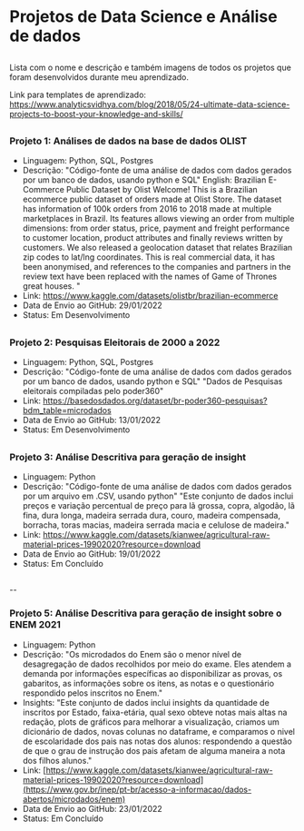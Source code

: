 # Projetos de Data Science e Análise de dados

##
Lista com o nome e descrição e também imagens de todos os projetos que foram desenvolvidos durante meu aprendizado.

Link para templates de aprendizado: https://www.analyticsvidhya.com/blog/2018/05/24-ultimate-data-science-projects-to-boost-your-knowledge-and-skills/

##
### Projeto 1: Análises de dados na base de dados OLIST
- Linguagem: Python, SQL, Postgres
- Descrição: "Código-fonte de uma análise de dados com dados gerados por um banco de dados, usando python e SQL"
  English: Brazilian E-Commerce Public Dataset by Olist
	Welcome! This is a Brazilian ecommerce public dataset of orders made at Olist Store. 
	The dataset has information of 100k orders from 2016 to 2018 made at multiple marketplaces in Brazil. 
	Its features allows viewing an order from multiple dimensions: from order status, price, payment and freight performance to customer location, product attributes and   finally reviews written by customers.
	We also released a geolocation dataset that relates Brazilian zip codes to lat/lng coordinates.
	This is real commercial data, it has been anonymised, and references to the companies and partners in the review text have been replaced with the names of Game of Thrones great houses.
"
- Link: https://www.kaggle.com/datasets/olistbr/brazilian-ecommerce
- Data de Envio ao GitHub: 29/01/2022
- Status: Em Desenvolvimento
 
##

### Projeto 2: Pesquisas Eleitorais de 2000 a 2022
- Linguagem: Python, SQL, Postgres
- Descrição: "Código-fonte de uma análise de dados com dados gerados por um banco de dados, usando python e SQL"
  "Dados de Pesquisas eleitorais compiladas pelo poder360"
- Link: https://basedosdados.org/dataset/br-poder360-pesquisas?bdm_table=microdados
- Data de Envio ao GitHub: 13/01/2022
- Status: Em Desenvolvimento

##

### Projeto 3: Análise Descritiva para geração de insight
- Linguagem: Python
- Descrição: "Código-fonte de uma análise de dados com dados gerados por um arquivo em .CSV, usando python"
  "Este conjunto de dados inclui preços e variação percentual de preço para lã grossa, copra, algodão, lã fina, dura longa, madeira serrada dura, couro, madeira compensada, borracha, toras macias, madeira serrada macia e celulose de madeira."
- Link: https://www.kaggle.com/datasets/kianwee/agricultural-raw-material-prices-19902020?resource=download
- Data de Envio ao GitHub: 19/01/2022
- Status: Em Concluído

##

--


### Projeto 5: Análise Descritiva para geração de insight sobre o ENEM 2021
- Linguagem: Python
- Descrição: "Os microdados do Enem são o menor nível de desagregação de dados recolhidos por meio do exame. Eles atendem a demanda por informações específicas ao disponibilizar as provas, os gabaritos, as informações sobre os itens, as notas e o questionário respondido pelos inscritos no Enem."
- Insights: "Este conjunto de dados inclui insights da quantidade de inscritos por Estado, faixa-etária, qual sexo obteve notas mais altas na redação, plots de gráficos para melhorar a visualização, criamos um dicionário de dados, novas colunas no dataframe, e comparamos o nivel de escolaridade dos pais nas notas dos alunos: respondendo a questão de que o grau de instrução dos pais afetam de alguma maneira a nota dos filhos alunos."
- Link: [https://www.kaggle.com/datasets/kianwee/agricultural-raw-material-prices-19902020?resource=download](https://www.gov.br/inep/pt-br/acesso-a-informacao/dados-abertos/microdados/enem)
- Data de Envio ao GitHub: 23/01/2022
- Status: Em Concluído

##
